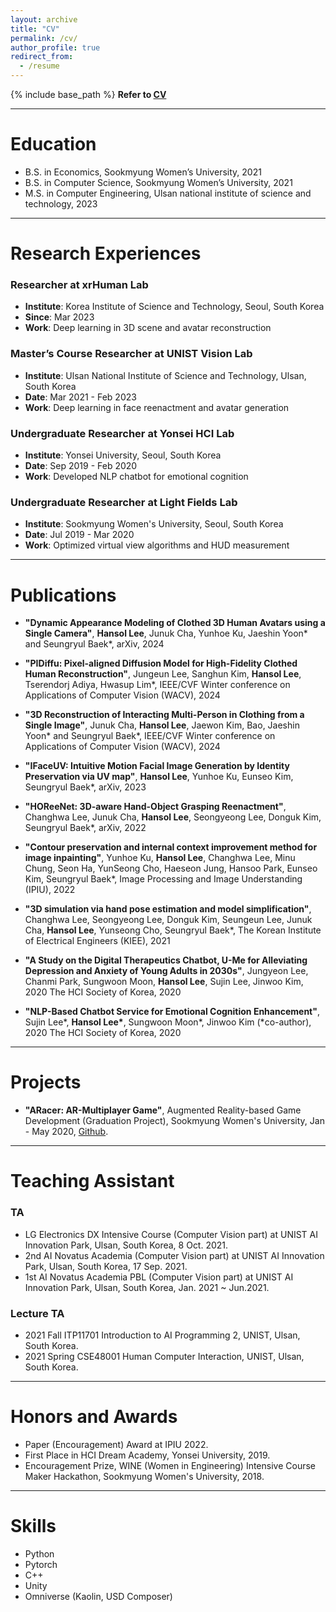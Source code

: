```yaml
---
layout: archive
title: "CV"
permalink: /cv/
author_profile: true
redirect_from:
  - /resume
---
```


{% include base_path %}
**Refer to [CV](https://1drv.ms/b/s!AgxxptoT53MUhNlBhALBUjZDQGSGNQ?e=i3byMX)**

---

Education
======
* B.S. in Economics, Sookmyung Women’s University, 2021
* B.S. in Computer Science, Sookmyung Women’s University, 2021
* M.S. in Computer Engineering, Ulsan national institute of science and technology, 2023

---

Research Experiences
==========

### Researcher at xrHuman Lab
- **Institute**: Korea Institute of Science and Technology, Seoul, South Korea
- **Since**: Mar 2023
- **Work**: Deep learning in 3D scene and avatar reconstruction

### Master’s Course Researcher at UNIST Vision Lab
- **Institute**: Ulsan National Institute of Science and Technology, Ulsan, South Korea
- **Date**: Mar 2021 - Feb 2023
- **Work**: Deep learning in face reenactment and avatar generation

### Undergraduate Researcher at Yonsei HCI Lab
- **Institute**: Yonsei University, Seoul, South Korea
- **Date**: Sep 2019 - Feb 2020
- **Work**: Developed NLP chatbot for emotional cognition

### Undergraduate Researcher at Light Fields Lab
- **Institute**: Sookmyung Women's University, Seoul, South Korea
- **Date**: Jul 2019 - Mar 2020
- **Work**: Optimized virtual view algorithms and HUD measurement

---

Publications
======

- **"Dynamic Appearance Modeling of Clothed 3D Human Avatars using a Single Camera"**, **Hansol Lee**, Junuk Cha, Yunhoe Ku, Jaeshin Yoon\* and Seungryul Baek\*, arXiv, 2024

- **"PIDiffu: Pixel-aligned Diffusion Model for High-Fidelity Clothed Human Reconstruction"**, Jungeun Lee, Sanghun Kim, **Hansol Lee**, Tserendorj Adiya, Hwasup Lim\*, IEEE/CVF Winter conference on Applications of Computer Vision (WACV), 2024 

- **"3D Reconstruction of Interacting Multi-Person in Clothing from a Single Image"**, Junuk Cha, **Hansol Lee**, Jaewon Kim, Bao, Jaeshin Yoon\* and Seungryul Baek\*, IEEE/CVF Winter conference on Applications of Computer Vision (WACV), 2024

- **"IFaceUV: Intuitive Motion Facial Image Generation by Identity Preservation via UV map"**, **Hansol Lee**, Yunhoe Ku, Eunseo Kim, Seungryul Baek\*, arXiv, 2023

- **"HOReeNet: 3D-aware Hand-Object Grasping Reenactment"**, Changhwa Lee, Junuk Cha, **Hansol Lee**, Seongyeong Lee, Donguk Kim, Seungryul Baek\*, arXiv, 2022

- **"Contour preservation and internal context improvement method for image inpainting"**, Yunhoe Ku, **Hansol Lee**, Changhwa Lee, Minu Chung, Seon Ha, YunSeong Cho, Haeseon Jung, Hansoo Park, Eunseo Kim, Seungryul Baek\*, Image Processing and Image Understanding (IPIU), 2022

- **"3D simulation via hand pose estimation and model simplification"**, Changhwa Lee, Seongyeong Lee, Donguk Kim, Seungeun Lee, Junuk Cha, **Hansol Lee**, Yunseong Cho, Seungryul Baek\*, The Korean Institute of Electrical Engineers (KIEE), 2021

- **"A Study on the Digital Therapeutics Chatbot, U-Me for Alleviating Depression and Anxiety of Young Adults in 2030s"**, Jungyeon Lee, Chanmi Park, Sungwoon Moon, **Hansol Lee**, Sujin Lee, Jinwoo Kim, 2020 The HCI Society of Korea, 2020

- **"NLP-Based Chatbot Service for Emotional Cognition Enhancement"**, Sujin Lee\*, **Hansol Lee\***, Sungwoon Moon\*, Jinwoo Kim (*co-author), 2020 The HCI Society of Korea, 2020

---

Projects
======
- **"ARacer: AR-Multiplayer Game"**, Augmented Reality-based Game Development (Graduation Project), Sookmyung Women's University, Jan - May 2020, [Github](https://github.com/2Hansol/ARacer_AR-Multiplayer-Game).


---

Teaching Assistant
======
### TA
* LG Electronics DX Intensive Course (Computer Vision part) at UNIST AI Innovation Park, Ulsan, South Korea, 8 Oct. 2021.
* 2nd AI Novatus Academia (Computer Vision part) at UNIST AI Innovation Park, Ulsan, South Korea, 17 Sep. 2021.
* 1st AI Novatus Academia PBL (Computer Vision part) at UNIST AI Innovation Park, Ulsan, South Korea, Jan. 2021 ~ Jun.2021.

### Lecture TA
* 2021 Fall ITP11701 Introduction to AI Programming 2, UNIST, Ulsan, South Korea.
* 2021 Spring CSE48001 Human Computer Interaction, UNIST, Ulsan, South Korea.

---

Honors and Awards
======
* Paper (Encouragement) Award at IPIU 2022. 
* First Place in HCI Dream Academy, Yonsei University, 2019. 
* Encouragement Prize, WINE (Women in Engineering) Intensive Course Maker Hackathon, Sookmyung Women's University, 2018. 

---

Skills
======
* Python
* Pytorch
* C++
* Unity
* Omniverse (Kaolin, USD Composer)
